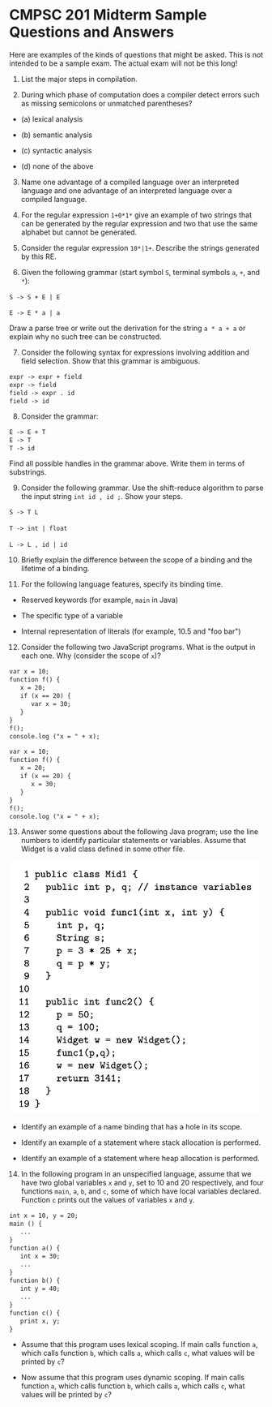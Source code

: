 # CMPSC 201 Midterm Sample Questions and Answers

Here are examples of the kinds of questions that might be asked. This is not intended to be a sample exam. The actual exam will not be this long!

1. List the major steps in compilation.


2. During which phase of computation does a compiler detect errors such as missing semicolons or unmatched parentheses?

  - (a) lexical analysis

  - (b) semantic analysis

  - (c) syntactic analysis

  - (d) none of the above


3. Name one advantage of a compiled language over an interpreted language and one advantage of an interpreted language over a compiled language.


4. For the regular expression `1+0*1*` give an example of two strings that can be generated by the regular expression and two that use the same alphabet but cannot be generated.


5. Consider the regular expression `10*|1+`. Describe the strings generated by this RE.



6. Given the following grammar (start symbol `S`, terminal symbols `a`, `+`, and `*`):

  `S -> S + E | E`

  `E -> E * a | a`

  Draw a parse tree or write out the derivation for the string `a * a + a` or explain why no such tree can be constructed.


7. Consider the following syntax for expressions involving addition and field selection. Show that this grammar is ambiguous.

  ```
  expr -> expr + field
  expr -> field
  field -> expr . id
  field -> id
  ```


8. Consider the grammar:

  ```
  E -> E + T
  E -> T
  T -> id
  ```

  Find all possible handles in the grammar above. Write them in terms of substrings.


9. Consider the following grammar. Use the shift-reduce algorithm to parse the input string `int id , id ;`. Show your steps.

  ```
  S -> T L

  T -> int | float

  L -> L , id | id
  ```


10. Briefly explain the difference between the scope of a binding and the lifetime of a binding.



11. For the following language features, specify its binding time.

  - Reserved keywords (for example, `main` in Java)


  - The specific type of a variable


  - Internal representation of literals (for example, 10.5 and "foo bar")



12. Consider the following two JavaScript programs. What is the output in each one. Why (consider the scope of `x`)?

  ```
  var x = 10;
  function f() {
     x = 20;
     if (x == 20) {
        var x = 30;
     }
  }
  f();
  console.log ("x = " + x);
  ```


  ```
  var x = 10;
  function f() {
     x = 20;
     if (x == 20) {
        x = 30;
     }
  }
  f();
  console.log ("x = " + x);
  ```


13. Answer some questions about the following Java program; use the line numbers to identify particular statements or variables. Assume that Widget is a valid class defined in some other file.

   <img src="https://github.com/allegheny-computer-science-201-f2020/midterm-review/blob/main/images/widget.png" width="500" height="500">
   
  - Identify an example of a name binding that has a hole in its scope.


  - Identify an example of a statement where stack allocation is performed.


  - Identify an example of a statement where heap allocation is performed.


14. In the following program in an unspecified language, assume that we have two global variables `x` and `y`, set to 10 and 20 respectively, and four functions `main`, `a`, `b`, and `c`, some of which have local variables declared. Function `c` prints out the values of variables `x` and `y`.

  ```
  int x = 10, y = 20;
  main () {
     ...
  }
  function a() {
     int x = 30;
     ...
  }
  function b() {
     int y = 40;
     ...
  }
  function c() {
     print x, y;
  }
  ```

  - Assume that this program uses lexical scoping. If main calls function `a`, which calls function `b`, which calls `a`, which calls `c`, what values will be printed by `c`?


  - Now assume that this program uses dynamic scoping. If main calls function `a`, which calls function `b`, which calls `a`, which calls `c`, what values will be printed by `c`?

